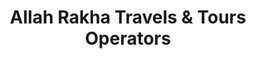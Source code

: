 ---
title: "Allah Rakha Travels & Tours Operators"
url: /karachi/allah-rakha-travels-and-tours-operators/
shop: travel agency
---